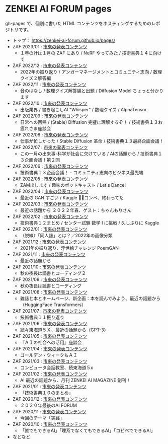 # ZENKEI AI FORUM pages

gh-pages で、個別に書いた HTML コンテンツをホスティングするためのレポジトリです。

* トップ： https://zenkei-ai-forum.github.io/pages/
* ZAF 2023/01 : [市來の発表コンテンツ](https://zenkei-ai-forum.github.io/pages/ZAF202301/ichiki/)
  * １年の計は１月の ZAF にあり / NeRF やってみた / 技術書典１４に向けて
* ZAF 2022/12 : [市來の発表コンテンツ](https://zenkei-ai-forum.github.io/pages/ZAF202212/ichiki/)
  * 2022年の振り返り / アンガーマネージメントとコミュニティ志向 / 数理クイズ２解答編
* ZAF 2022/11 : [市來の発表コンテンツ](https://zenkei-ai-forum.github.io/pages/ZAF202211/ichiki/)
  * 音のはなし / 数理クイズ解答編と出題 / Diffusion Model ちょっと分かります
* ZAF 2022/10 : [市來の発表コンテンツ](https://zenkei-ai-forum.github.io/pages/ZAF202210/ichiki/)
  * 出版業界 / 書き起こしAI "Whisper" / 数理クイズ / AlphaTensor
* ZAF 2022/09 : [市來の発表コンテンツ](https://zenkei-ai-forum.github.io/pages/ZAF202209/ichiki/)
  * 日常への回帰 / (Stable) Diffusion 完璧に理解するぞ！ / 技術書典１３お疲れさま座談会
* ZAF 2022/08 : [市來の発表コンテンツ](https://zenkei-ai-forum.github.io/pages/ZAF202208/ichiki/)
  * 仕事が忙しかった / Stable Diffusion 革命 / 技術書典１３最終企画会議！
* ZAF 2022/07 : [市來の発表コンテンツ](https://zenkei-ai-forum.github.io/pages/ZAF202207/ichiki/)
  * この一月の出来事-科学が社会に欠けている / AIの話題から / 技術書典１３企画会議！第２回
* ZAF 2022/06 : [市來の発表コンテンツ](https://zenkei-ai-forum.github.io/pages/ZAF202206/ichiki/)
  * 技術書典１３企画会議！ - コミュニティ志向のビジネス最先端
* ZAF 2022/05 : [市來の発表コンテンツ](https://zenkei-ai-forum.github.io/pages/ZAF202205/ichiki/)
  * ZAM出します / 趣味のポッドキャスト / Let's Dance!
* ZAF 2022/04 : [市來の発表コンテンツ](https://zenkei-ai-forum.github.io/pages/ZAF202204/ichiki/)
  * 最近の GAN すごい / Kaggle 🐳🐬コンペ、終わってた
* ZAF 2022/03 : [市來の発表コンテンツ](https://zenkei-ai-forum.github.io/pages/ZAF202203/ichiki/)
  * 最近の話題から ２０２２年春、ゲスト：ちゃんもりさん
* ZAF 2022/02 : [市來の発表コンテンツ](https://zenkei-ai-forum.github.io/pages/ZAF202202/ichiki/)
  * 技術書典１２まとめ / センター試験 数学 I に挑戦 / 久しぶりに Kaggle
* ZAF 2022/01 : [市來の発表コンテンツ](https://zenkei-ai-forum.github.io/pages/ZAF202201/ichiki/)
  * （脱線）「同人誌」とは？／2022年の画像分類
* ZAF 2021/12 : [市來の発表コンテンツ](https://zenkei-ai-forum.github.io/pages/ZAF202112/ichiki/)
  * 2021年の振り返り、浮世絵チャレンジ PoemGAN
* ZAF 2021/11 : [市來の発表コンテンツ](https://zenkei-ai-forum.github.io/pages/ZAF202111/ichiki/)
  * 最近の話題から
* ZAF 2021/10 : [市來の発表コンテンツ](https://zenkei-ai-forum.github.io/pages/ZAF202110/ichiki/)
  * 秋の夜長は読書とコーディング２
* ZAF 2021/09 : [市來の発表コンテンツ](https://zenkei-ai-forum.github.io/pages/ZAF202109/ichiki/)
  * 秋の夜長は読書とコーディング
* ZAF 2021/08 : [市來の発表コンテンツ](https://zenkei-ai-forum.github.io/pages/ZAF202108/ichiki/)
  * 雑誌と本とホームページ、新企画：本を読んでみよう、最近の話題から（HuggingFace Transformers）
* ZAF 2021/07 : [市來の発表コンテンツ](https://zenkei-ai-forum.github.io/pages/ZAF202107/ichiki/)
  * 技術書典１１振り返り
* ZAF 2021/06 : [市來の発表コンテンツ](https://zenkei-ai-forum.github.io/pages/ZAF202106/ichiki/)
  * 続々東海道５Ｘ、最近の話題から（GPT-3）
* ZAF 2021/05 : [市來の発表コンテンツ](https://zenkei-ai-forum.github.io/pages/ZAF202105/ichiki/)
  * 『ＡＩの社会への活用』座談会
* ZAF 2021/04 : [市來の発表コンテンツ](https://zenkei-ai-forum.github.io/pages/ZAF202104/ichiki/)
  * ゴールデン・ウィークもＡＩ
* ZAF 2021/03 : [市來の発表コンテンツ](https://zenkei-ai-forum.github.io/pages/ZAF202103/ichiki/)
  * コンピュータ会話教室、続東海道５x
* ZAF 2021/02 : [市來の発表コンテンツ](https://zenkei-ai-forum.github.io/pages/ZAF202102/ichiki/)
  * AI 最近の話題から、月刊 ZENKEI AI MAGAZINE 創刊！
* ZAF 2021/01 : [市來の発表コンテンツ](https://zenkei-ai-forum.github.io/pages/ZAF202101/ichiki/)
  * 「技術書典１０のまとめ」
* ZAF 2020/12 : [市來の発表コンテンツ](https://zenkei-ai-forum.github.io/pages/ZAF202012/ichiki/)
  * ２０２０年最後のAI FORUM
* ZAF 2020/11 : [市來の発表コンテンツ](https://zenkei-ai-forum.github.io/pages/ZAF202011/ichiki/)
  * 今回のテーマ「実践」
* ZAF 2020/10 : [市來の発表コンテンツ](https://zenkei-ai-forum.github.io/pages/ZAF202010/ichiki/)
  * 「誰でもできるAI」「理系でなくてもできるAI」「コピペでできるAI」
* などなど
